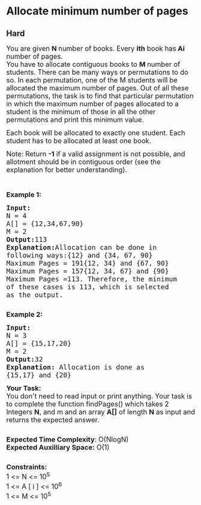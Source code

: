 # Allocate minimum number of pages
## Hard
<div class="problems_problem_content__Xm_eO" bis_skin_checked="1"><p><span style="font-size:18px">You are given <strong>N </strong>number of books. Every <strong>ith</strong> book has<strong> Ai</strong> number of pages.&nbsp;</span><br>
<span style="font-size:18px">You have to allocate contiguous&nbsp;books to <strong>M </strong>number of students. There can be many ways or permutations to do so. In each permutation, one of the M students will be allocated the maximum number of pages. Out of all these permutations, the task is to find that particular permutation in which the maximum number of pages allocated to a student is the minimum of those in all the other permutations and print this minimum value.</span></p>

<p><span style="font-size:18px">Each book will be allocated to exactly one student. Each student has to be allocated at least one book.</span></p>

<p><span style="font-size:18px">Note: Return <strong>-1</strong> if a valid assignment is not possible, and allotment should be in contiguous order (see the explanation for better understanding).</span></p>

<p>&nbsp;</p>

<p><span style="font-size:18px"><strong>Example 1:</strong></span></p>

<pre><span style="font-size:18px"><strong>Input:
</strong>N = 4
A[] = {12,34,67,90}
M = 2
<strong>Output:</strong>113
<strong>Explanation:</strong>Allocation can be done in 
following ways:{12} and {34, 67, 90} 
Maximum Pages = 191{12, 34} and {67, 90} 
Maximum Pages = 157{12, 34, 67} and {90} 
Maximum Pages =113. Therefore, the minimum 
of these cases is 113, which is selected 
as the output.</span></pre>

<p><br>
<span style="font-size:18px"><strong>Example 2:</strong></span></p>

<pre><span style="font-size:18px"><strong>Input:
</strong>N = 3
A[] = {15,17,20}
M = 2
<strong>Output:</strong>32
<strong>Explanation: </strong>Allocation is done as
{15,17} and {20}</span></pre>

<p><span style="font-size:18px"><strong>Your Task:</strong><br>
You don't need to read input or print anything. Your task is to complete the function findPages() which takes 2 Integers <strong>N</strong>, and m and an array <strong>A[]</strong> of length <strong>N</strong> as input and returns the expected answer.</span></p>

<p><br>
<span style="font-size:18px"><strong>Expected Time Complexity</strong>: O(NlogN)<br>
<strong>Expected Auxilliary Space:</strong> O(1)</span></p>

<p><br>
<span style="font-size:18px"><strong>Constraints:</strong><br>
1 &lt;= N &lt;= 10<sup>5</sup><br>
1 &lt;= A [ i ] &lt;= 10<sup>6</sup><br>
1 &lt;= M &lt;= 10<sup>5</sup></span></p>

<p>&nbsp;</p>
</div>